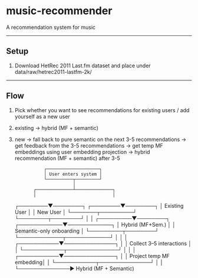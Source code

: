 # music-recommender
A recommendation system for music

-----------------------------
Setup
-----------------------------

1. Download HetRec 2011 Last.fm dataset and place under data/raw/hetrec2011-lastfm-2k/



-----------------------------
Flow
-----------------------------

1. Pick whether you want to see recommendations for existing users / add yourself as a new user
2. existing -> hybrid (MF + semantic)
3. new  -> fall back to pure semantic on the next 3-5 recommendations
        -> get feedback from the 3-5 recommendations
        -> get temp MF embeddings using user embedding projection
        -> hybrid recommendation (MF + semantic) after 3-5

                  ┌────────────────────┐
                  │ User enters system │
                  └──────────┬─────────┘
                             │
              ┌──────────────┴──────────────┐
              │                             │
     ┌────────▼────────┐           ┌────────▼────────┐
     │ Existing User   │           │ New User        │
     └───────┬─────────┘           └────────┬────────┘
             │                              │
   ┌─────────▼────────┐        ┌────────────▼────────────┐
   │ Hybrid (MF+Sem.) │        │ Semantic-only onboarding │
   └─────────┬────────┘        └────────────┬────────────┘
             │                              │
             │                  ┌───────────▼──────────────┐
             │                  │ Collect 3–5 interactions │
             │                  └───────────┬──────────────┘
             │                              │
             │                  ┌───────────▼──────────────┐
             │                  │ Project temp MF embedding│
             │                  └───────────┬──────────────┘
             │                              │
             └──────────────► Hybrid (MF + Semantic)

